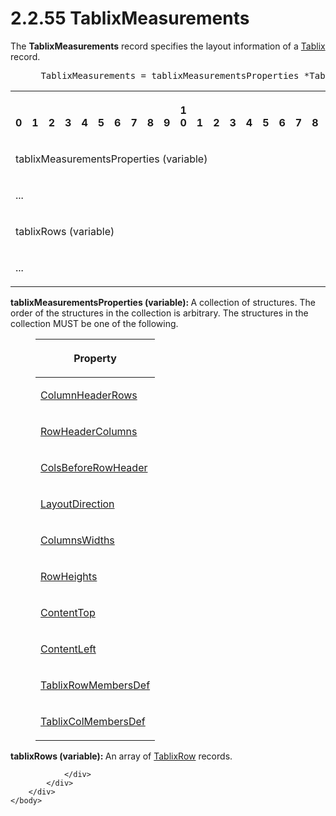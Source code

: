 <html dir="LTR" xmlns:mshelp="http://msdn.microsoft.com/mshelp" xmlns:ddue="http://ddue.schemas.microsoft.com/authoring/2003/5" xmlns:xlink="http://www.w3.org/1999/xlink" xmlns:tool="http://www.microsoft.com/tooltip">
    <head>
        <meta http-equiv="Content-Type" content="text/html; CHARSET=utf-8"></meta>
        <meta name="save" content="history"></meta>
        <title>2.2.55 TablixMeasurements</title>
        <xml>
            <mshelp:toctitle title="2.2.55 TablixMeasurements"></mshelp:toctitle>
            <mshelp:rltitle title="[MS-RPL]: TablixMeasurements"></mshelp:rltitle>
            <mshelp:keyword index="A" term="2a40ce87-0857-4776-ac72-ba5668c8340a"></mshelp:keyword>
            <mshelp:attr name="DCSext.ContentType" value="open specification"></mshelp:attr>
            <mshelp:attr name="AssetID" value="2a40ce87-0857-4776-ac72-ba5668c8340a"></mshelp:attr>
            <mshelp:attr name="TopicType" value="kbRef"></mshelp:attr>
            <mshelp:attr name="DCSext.Title" value="[MS-RPL]: TablixMeasurements" />
        </xml>
    </head>
    <body>
        <div id="header">
            <h1 class="heading">2.2.55 TablixMeasurements</h1>
        </div>
        <div id="mainSection">
            <div id="mainBody">
                <div id="allHistory" class="saveHistory"></div>
                <div id="sectionSection0" class="section" name="collapseableSection">
                    

<p>The <b>TablixMeasurements</b> record specifies the layout
information of a <a href="dbf624a1-d758-4875-9fc6-5b062c716938.htm">Tablix</a>
record.           </p>

<dl>
<dd>
<div><pre> TablixMeasurements = tablixMeasurementsProperties *TablixRow 
</pre></div>
</dd></dl>

<table>
 <tr>
  <th><p><br>0</p></th>
  <th><p><br>1</p></th>
  <th><p><br>2</p></th>
  <th><p><br>3</p></th>
  <th><p><br>4</p></th>
  <th><p><br>5</p></th>
  <th><p><br>6</p></th>
  <th><p><br>7</p></th>
  <th><p><br>8</p></th>
  <th><p><br>9</p></th>
  <th><p>1<br>0</p></th>
  <th><p><br>1</p></th>
  <th><p><br>2</p></th>
  <th><p><br>3</p></th>
  <th><p><br>4</p></th>
  <th><p><br>5</p></th>
  <th><p><br>6</p></th>
  <th><p><br>7</p></th>
  <th><p><br>8</p></th>
  <th><p><br>9</p></th>
  <th><p>2<br>0</p></th>
  <th><p><br>1</p></th>
  <th><p><br>2</p></th>
  <th><p><br>3</p></th>
  <th><p><br>4</p></th>
  <th><p><br>5</p></th>
  <th><p><br>6</p></th>
  <th><p><br>7</p></th>
  <th><p><br>8</p></th>
  <th><p><br>9</p></th>
  <th><p>3<br>0</p></th>
  <th><p><br>1</p></th>
 </tr>
 <tr>
  <td colspan="32">
  <p>tablixMeasurementsProperties
  (variable)</p>
  </td>
 </tr>
 <tr>
  <td colspan="32">
  <p>...</p>
  </td>
 </tr>
 <tr>
  <td colspan="32">
  <p>tablixRows
  (variable)</p>
  </td>
 </tr>
 <tr>
  <td colspan="32">
  <p>...</p>
  </td>
 </tr>
</table>

<p><b>tablixMeasurementsProperties (variable): </b>A
collection of structures. The order of the structures in the collection is
arbitrary. The structures in the collection MUST be one of the following.</p>

<dl>
<dd>
<table>
 <thead>
  <tr>
   <th>
   <p>Property</p>
   </th>
  </tr>
 </thead>
 <tr>
  <td>
  <p><a href="a3860312-d7a4-443d-a727-0b3fe531c454.htm">ColumnHeaderRows</a></p>
  </td>
 </tr>
 <tr>
  <td>
  <p><a href="42634623-18e2-49c5-b147-2464b4cadc1a.htm">RowHeaderColumns</a></p>
  </td>
 </tr>
 <tr>
  <td>
  <p><a href="443c2b59-bc83-4235-b282-fbb8277e326e.htm">ColsBeforeRowHeader</a></p>
  </td>
 </tr>
 <tr>
  <td>
  <p><a href="8a4b0caa-0ddd-45d0-a9cd-6ead08e8a592.htm">LayoutDirection</a></p>
  </td>
 </tr>
 <tr>
  <td>
  <p><a href="c9171558-6099-4d5f-b476-7c2a2b08e641.htm">ColumnsWidths</a></p>
  </td>
 </tr>
 <tr>
  <td>
  <p><a href="30094fd5-d96c-49ab-9a5b-7a7694ccfcd0.htm">RowHeights</a></p>
  </td>
 </tr>
 <tr>
  <td>
  <p><a href="f08efee9-40fe-4ea5-a7ba-fd51d328118d.htm">ContentTop</a></p>
  </td>
 </tr>
 <tr>
  <td>
  <p><a href="3afeff1d-f3fe-48d7-a894-bb22c529f181.htm">ContentLeft</a></p>
  </td>
 </tr>
 <tr>
  <td>
  <p><a href="b2575f4a-ea8d-47c5-8cba-2ffe4d856ab1.htm">TablixRowMembersDef</a></p>
  </td>
 </tr>
 <tr>
  <td>
  <p><a href="4a92b478-cd9e-4a78-9c82-fd9497063e36.htm">TablixColMembersDef</a></p>
  </td>
 </tr>
</table>
</dd></dl>

<p><b>tablixRows (variable): </b>An array of <a href="9b230ba7-40dc-435e-a158-c9eeb01a029a.htm">TablixRow</a> records.</p>


                </div>
            </div>
        </div>
    </body>
</html>